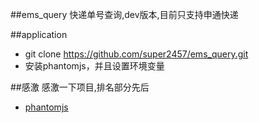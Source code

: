 ##ems_query
快递单号查询,dev版本,目前只支持申通快递

##application
* git clone https://github.com/super2457/ems_query.git
* 安装phantomjs，并且设置环境变量

##感激
感激一下项目,排名部分先后
* [phantomjs](https://github.com/ariya/phantomjs)